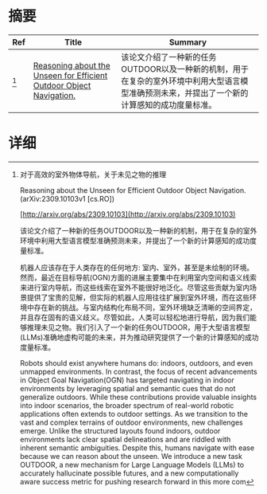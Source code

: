 # 摘要

| Ref | Title | Summary |
| --- | --- | --- |
| [^1] | [Reasoning about the Unseen for Efficient Outdoor Object Navigation.](http://arxiv.org/abs/2309.10103) | 该论文介绍了一种新的任务OUTDOOR以及一种新的机制，用于在复杂的室外环境中利用大型语言模型准确预测未来，并提出了一个新的计算感知的成功度量标准。 |

# 详细

[^1]: 对于高效的室外物体导航，关于未见之物的推理

    Reasoning about the Unseen for Efficient Outdoor Object Navigation. (arXiv:2309.10103v1 [cs.RO])

    [http://arxiv.org/abs/2309.10103](http://arxiv.org/abs/2309.10103)

    该论文介绍了一种新的任务OUTDOOR以及一种新的机制，用于在复杂的室外环境中利用大型语言模型准确预测未来，并提出了一个新的计算感知的成功度量标准。

    

    机器人应该存在于人类存在的任何地方: 室内、室外，甚至是未绘制的环境。然而，最近在目标导航(OGN)方面的进展主要集中在利用室内空间和语义线索来进行室内导航，而这些线索在室外不能很好地泛化。尽管这些贡献为室内场景提供了宝贵的见解，但实际的机器人应用往往扩展到室外环境，而在这些环境中存在新的挑战。与室内结构化布局不同，室外环境缺乏清晰的空间界定，并且存在固有的语义歧义。尽管如此，人类可以轻松地进行导航，因为我们能够推理未见之物。我们引入了一个新的任务OUTDOOR，用于大型语言模型(LLMs)准确地虚构可能的未来，并为推动研究提供了一个新的计算感知的成功度量标准。

    Robots should exist anywhere humans do: indoors, outdoors, and even unmapped environments. In contrast, the focus of recent advancements in Object Goal Navigation(OGN) has targeted navigating in indoor environments by leveraging spatial and semantic cues that do not generalize outdoors. While these contributions provide valuable insights into indoor scenarios, the broader spectrum of real-world robotic applications often extends to outdoor settings. As we transition to the vast and complex terrains of outdoor environments, new challenges emerge. Unlike the structured layouts found indoors, outdoor environments lack clear spatial delineations and are riddled with inherent semantic ambiguities. Despite this, humans navigate with ease because we can reason about the unseen. We introduce a new task OUTDOOR, a new mechanism for Large Language Models (LLMs) to accurately hallucinate possible futures, and a new computationally aware success metric for pushing research forward in this more com
    

